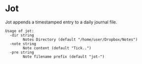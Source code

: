 # Jot 

Jot appends a timestamped entry to a daily journal file. 


```
Usage of jot:
  -dir string
    	Notes Directory (default "/home/user/Dropbox/Notes")
  -note string
    	Note content (default "Tick..")
  -pre string
    	Note filename prefix (default "jot-")
```
